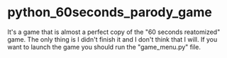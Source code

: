 # python_60seconds_parody_game
It's a game that is almost a perfect copy of the "60 seconds reatomized" game. The only thing is I didn't finish it and I don't think that I will.
If you want to launch the game you should run the "game_menu.py" file.
